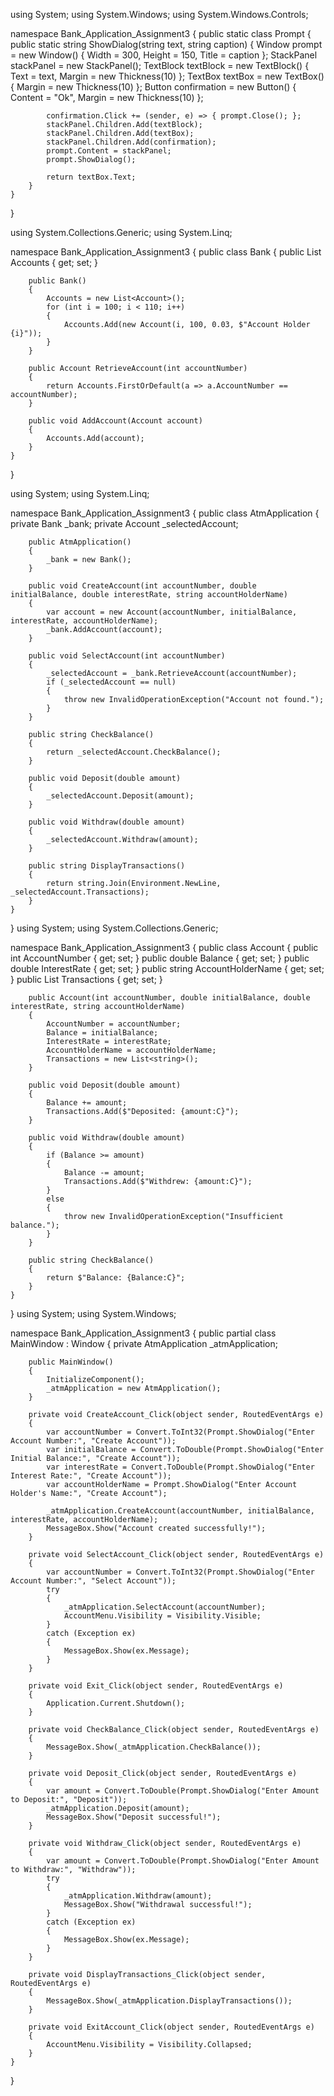 using System;
using System.Windows;
using System.Windows.Controls;

namespace Bank_Application_Assignment3
{
    public static class Prompt
    {
        public static string ShowDialog(string text, string caption)
        {
            Window prompt = new Window()
            {
                Width = 300,
                Height = 150,
                Title = caption
            };
            StackPanel stackPanel = new StackPanel();
            TextBlock textBlock = new TextBlock() { Text = text, Margin = new Thickness(10) };
            TextBox textBox = new TextBox() { Margin = new Thickness(10) };
            Button confirmation = new Button() { Content = "Ok", Margin = new Thickness(10) };

            confirmation.Click += (sender, e) => { prompt.Close(); };
            stackPanel.Children.Add(textBlock);
            stackPanel.Children.Add(textBox);
            stackPanel.Children.Add(confirmation);
            prompt.Content = stackPanel;
            prompt.ShowDialog();

            return textBox.Text;
        }
    }
}

using System.Collections.Generic;
using System.Linq;

namespace Bank_Application_Assignment3
{
    public class Bank
    {
        public List<Account> Accounts { get; set; }

        public Bank()
        {
            Accounts = new List<Account>();
            for (int i = 100; i < 110; i++)
            {
                Accounts.Add(new Account(i, 100, 0.03, $"Account Holder {i}"));
            }
        }

        public Account RetrieveAccount(int accountNumber)
        {
            return Accounts.FirstOrDefault(a => a.AccountNumber == accountNumber);
        }

        public void AddAccount(Account account)
        {
            Accounts.Add(account);
        }
    }
}

using System;
using System.Linq;

namespace Bank_Application_Assignment3
{
    public class AtmApplication
    {
        private Bank _bank;
        private Account _selectedAccount;

        public AtmApplication()
        {
            _bank = new Bank();
        }

        public void CreateAccount(int accountNumber, double initialBalance, double interestRate, string accountHolderName)
        {
            var account = new Account(accountNumber, initialBalance, interestRate, accountHolderName);
            _bank.AddAccount(account);
        }

        public void SelectAccount(int accountNumber)
        {
            _selectedAccount = _bank.RetrieveAccount(accountNumber);
            if (_selectedAccount == null)
            {
                throw new InvalidOperationException("Account not found.");
            }
        }

        public string CheckBalance()
        {
            return _selectedAccount.CheckBalance();
        }

        public void Deposit(double amount)
        {
            _selectedAccount.Deposit(amount);
        }

        public void Withdraw(double amount)
        {
            _selectedAccount.Withdraw(amount);
        }

        public string DisplayTransactions()
        {
            return string.Join(Environment.NewLine, _selectedAccount.Transactions);
        }
    }
}
using System;
using System.Collections.Generic;

namespace Bank_Application_Assignment3
{
    public class Account
    {
        public int AccountNumber { get; set; }
        public double Balance { get; set; }
        public double InterestRate { get; set; }
        public string AccountHolderName { get; set; }
        public List<string> Transactions { get; set; }

        public Account(int accountNumber, double initialBalance, double interestRate, string accountHolderName)
        {
            AccountNumber = accountNumber;
            Balance = initialBalance;
            InterestRate = interestRate;
            AccountHolderName = accountHolderName;
            Transactions = new List<string>();
        }

        public void Deposit(double amount)
        {
            Balance += amount;
            Transactions.Add($"Deposited: {amount:C}");
        }

        public void Withdraw(double amount)
        {
            if (Balance >= amount)
            {
                Balance -= amount;
                Transactions.Add($"Withdrew: {amount:C}");
            }
            else
            {
                throw new InvalidOperationException("Insufficient balance.");
            }
        }

        public string CheckBalance()
        {
            return $"Balance: {Balance:C}";
        }
    }
}
using System;
using System.Windows;

namespace Bank_Application_Assignment3
{
    public partial class MainWindow : Window
    {
        private AtmApplication _atmApplication;

        public MainWindow()
        {
            InitializeComponent();
            _atmApplication = new AtmApplication();
        }

        private void CreateAccount_Click(object sender, RoutedEventArgs e)
        {
            var accountNumber = Convert.ToInt32(Prompt.ShowDialog("Enter Account Number:", "Create Account"));
            var initialBalance = Convert.ToDouble(Prompt.ShowDialog("Enter Initial Balance:", "Create Account"));
            var interestRate = Convert.ToDouble(Prompt.ShowDialog("Enter Interest Rate:", "Create Account"));
            var accountHolderName = Prompt.ShowDialog("Enter Account Holder's Name:", "Create Account");

            _atmApplication.CreateAccount(accountNumber, initialBalance, interestRate, accountHolderName);
            MessageBox.Show("Account created successfully!");
        }

        private void SelectAccount_Click(object sender, RoutedEventArgs e)
        {
            var accountNumber = Convert.ToInt32(Prompt.ShowDialog("Enter Account Number:", "Select Account"));
            try
            {
                _atmApplication.SelectAccount(accountNumber);
                AccountMenu.Visibility = Visibility.Visible;
            }
            catch (Exception ex)
            {
                MessageBox.Show(ex.Message);
            }
        }

        private void Exit_Click(object sender, RoutedEventArgs e)
        {
            Application.Current.Shutdown();
        }

        private void CheckBalance_Click(object sender, RoutedEventArgs e)
        {
            MessageBox.Show(_atmApplication.CheckBalance());
        }

        private void Deposit_Click(object sender, RoutedEventArgs e)
        {
            var amount = Convert.ToDouble(Prompt.ShowDialog("Enter Amount to Deposit:", "Deposit"));
            _atmApplication.Deposit(amount);
            MessageBox.Show("Deposit successful!");
        }

        private void Withdraw_Click(object sender, RoutedEventArgs e)
        {
            var amount = Convert.ToDouble(Prompt.ShowDialog("Enter Amount to Withdraw:", "Withdraw"));
            try
            {
                _atmApplication.Withdraw(amount);
                MessageBox.Show("Withdrawal successful!");
            }
            catch (Exception ex)
            {
                MessageBox.Show(ex.Message);
            }
        }

        private void DisplayTransactions_Click(object sender, RoutedEventArgs e)
        {
            MessageBox.Show(_atmApplication.DisplayTransactions());
        }

        private void ExitAccount_Click(object sender, RoutedEventArgs e)
        {
            AccountMenu.Visibility = Visibility.Collapsed;
        }
    }
}
